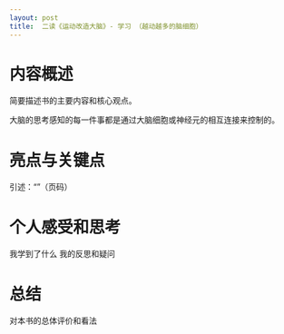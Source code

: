 ```yaml
---
layout: post
title:  二读《运动改造大脑》- 学习 （越动越多的脑细胞）
---
```


# 内容概述
简要描述书的主要内容和核心观点。

大脑的思考感知的每一件事都是通过大脑细胞或神经元的相互连接来控制的。

# 亮点与关键点
引述：“”（页码）


# 个人感受和思考
我学到了什么
我的反思和疑问

# 总结
对本书的总体评价和看法
<!--stackedit_data:
eyJoaXN0b3J5IjpbODE1NjM0MzAzLC0xNTkxOTcyOTY1LC0xNj
U5NTA5MzQ0LDE4MTI1OTYwNDRdfQ==
-->